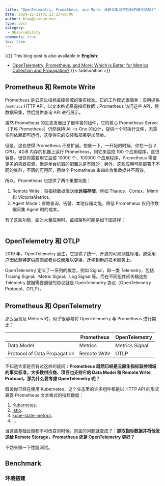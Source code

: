 ```yaml
---
title: "OpenTelemetry, Prometheus, and More: 谁是采集监控指标的最佳选择?"
date: 2024-12-21T01:22:23+08:00
author: blog@jiekun.dev
type: post
category: 
 - Observability
comments: true
toc: true
---
```


{{<admonition type=note title="Medium">}}
This blog post is also available in **English**: 
- [OpenTelemetry, Prometheus, and More: Which Is Better for Metrics Collection and Propagation?]()
{{< /admonition >}}

## Prometheus 和 Remote Write

Prometheus 是云原生指标监控领域的事实标准。它的工作模式很简单：应用提供 `/metrics` HTTP API，以文本格式暴露指标数据；Prometheus 访问这些 API，将数据采集，然后提供查询 API 进行展示。

虽然 Prometheus 的生态发展出了很丰富的组件，它的核心 Prometheus Server（下称 Prometheus）仍然保持 All-in-One 的设计，提供一个可执行文件，无需任何依赖即可运行，这使得它的安装和部署更加简单。

但是，这也使得 Prometheus 不易扩展。想象一下，一开始的时候，你在一台 2 CPU，4GiB 内存的机器上运行 Prometheus，用它来监控 100 个应用程序，这很容易。很快你需要用它监控 10000 个、100000 个应用程序，Prometheus 需要更多的机器资源，但是单台机器的配置总是有限的；另外，这些应用可能部署于不同的集群，不同的可用区，用单个 Prometheus 来四处收集数据并不高效。

所以，Prometheus 也提供了两个重要功能：
1. Remote Write：将指标数据发送给**远端存储**，例如 Thanos，Cortex，Mimir 和 VictoriaMetrics。
2. Agent Mode：省略查询、告警、本地存储功能，降低 Prometheus 仅用作数据采集 Agent 时的成本。

有了这些功能，面对大量应用时，监控架构可能是如下图这样：

![]()

## OpenTelemetry 和 OTLP

2019 年，OpenTelemetry 诞生，它提供了统一、开源的可观测性标准，避免用户因依赖特定供应商或者协议而难以更换、迁移到新的技术服务上。

OpenTelemetry 定义了一系列的概念，例如 Signal，即一类 Telemetry，包括 Tracing Signal、Metric Signal、Log Signal 等。而在不同组件间传输这些 Telemetry 数据需要遵循的协议就是 OpenTelemetry 协议（OpenTelemetry Protocol，OTLP）。

## Prometheus 和 OpenTelemetry

那么当谈及 Metrics 时，似乎很容易将 OpenTelemetry 与 Prometheus 进行类比：

|                              | Prometheus   | OpenTelemetry  |
|------------------------------|--------------|----------------|
| Data Model                   | Metrics      | Metrics Signal |
| Protocol of Data Propagation | Remote Write | OTLP           |

不知道大家是否有过这样的疑问：**Prometheus 既然已经是云原生指标监控领域的事实标准，大多数供应商、项目也支持它的 Data Model 和 Remote Write Protocol，那为什么要考虑 OpenTelemetry 呢？**

假设你已经在使用 Kubernetes，这个生态里的许多组件都是以 HTTP API 的形式暴露 Prometheus 文本格式的指标数据：
1. [Kubernetes](https://kubernetes.io/docs/reference/instrumentation/metrics/).
2. [Istio](https://istio.io/latest/docs/reference/config/metrics/).
3. [kube-state-metrics](https://github.com/kubernetes/kube-state-metrics).
4. ...

当这些基础设施都不可改变的时候，前面的问题就变成了：**抓取指标数据并将他发送给 Remote Storage，Prometheus 还是 OpenTelemetry 更好？**

不妨来做一下性能测试。

## Benchmark

### 环境搭建

